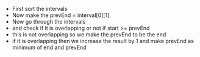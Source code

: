 - First sort the intervals 
- Now make the prevEnd = interval[0][1]
- Now go through the intervals 
- and check if it is overlapping or not if start >= prevEnd
- this is not overlapping so we make the prevEnd to be the end 
- if it is overlapping then we increase the result by 1 and make prevEnd as minimum of end and prevEnd
